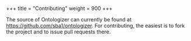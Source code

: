 +++
title = "Contributing"
weight = 900
+++

The source of Ontologizer can currently be found at https://github.com/sba1/ontologizer.
For contributing, the easiest is to fork the project and to issue pull requests there.
